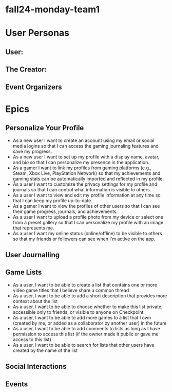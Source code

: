 # fall24-monday-team1

# User Personas

## User:

## The Creator:

## Event Organizers


# Epics

## Personalize Your Profile

- As a new user I want to create an account using my email or social media logins so that I can access the gaming journaling features and save my progress.
- As a new user I want to set up my profile with a display name, avatar, and bio so that I can personalize my presence in the application.
- As a gamer I want to link my profiles from gaming platforms (e.g., Steam, Xbox Live, PlayStation Network) so that my achievements and gaming stats can be automatically imported and reflected in my profile.
- As a user I want to customize the privacy settings for my profile and journals so that I can control what information is visible to others.
- As a user I want to view and edit my profile information at any time so that I can keep my profile up-to-date.
- As a gamer I want to view the profiles of other users so that I can see their game progress, journals, and achievements.
- As a user I want to upload a profile photo from my device or select one from a preset gallery so that I can personalize my profile with an image that represents me.
- As a user I want my online status (online/offline) to be visible to others so that my friends or followers can see when I'm active on the app.

## User Journalling

## Game Lists

- As a user, I want to be able to create a list that contains one or more video game titles that I believe share a common thread
- As a user, I want to be able to add a short description that provides more context about the list
- As a user, I want to be able to choose whether to make this list private, accessible only to friends, or visible to anyone on Checkpoint
- As a user, I want to be able to add more games to a list that I own (created by me, or added as a collaborator by another user) in the future
- As a user, I want to be able to add comments to lists as long as I have permission to access this list (if the owner made it public or gave me access to this list)
- As a user, I want to be able to search for lists that other users have created by the name of the list



## Social Interactions

## Events
